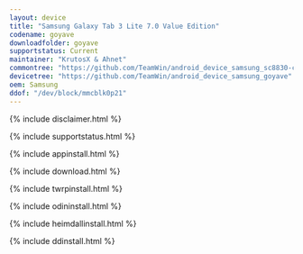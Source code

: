 ```yaml
---
layout: device
title: "Samsung Galaxy Tab 3 Lite 7.0 Value Edition"
codename: goyave
downloadfolder: goyave
supportstatus: Current
maintainer: "KrutosX & Ahnet"
commontree: "https://github.com/TeamWin/android_device_samsung_sc8830-common"
devicetree: "https://github.com/TeamWin/android_device_samsung_goyave"
oem: Samsung
ddof: "/dev/block/mmcblk0p21"
---
```


{% include disclaimer.html %}

{% include supportstatus.html %}

{% include appinstall.html %}

{% include download.html %}

{% include twrpinstall.html %}

{% include odininstall.html %}

{% include heimdallinstall.html %}

{% include ddinstall.html %}
